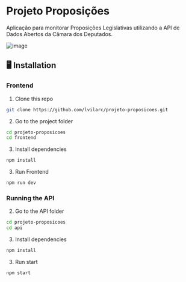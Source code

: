 # Projeto Proposições

Aplicação para monitorar Proposições Legislativas utilizando a API de Dados Abertos da Câmara dos Deputados.

![image](https://github.com/lvilarc/projeto-proposicoes/assets/73657485/f1dcc238-a7bb-424b-b042-ac9297926e27)

## 🖥️ Installation

### Frontend

1. Clone this repo
```bash
git clone https://github.com/lvilarc/projeto-proposicoes.git
```

2. Go to the project folder
```bash
cd projeto-proposicoes
cd frontend
```

3. Install dependencies
```bash
npm install
```

3. Run Frontend
```bash
npm run dev
```

### Running the API


2. Go to the API folder

```bash
cd projeto-proposicoes
cd api
```

3. Install dependencies
```bash
npm install
```

3. Run start
```bash
npm start
```